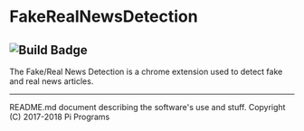 # FakeRealNewsDetection

![Build Badge][null]
-----
The Fake/Real News Detection is a chrome extension used to detect fake and real news articles.

-----
README.md document describing the software's use and stuff.
Copyright (C) 2017-2018 Pi Programs

[null]: https://null.null/
[badge1]: https://img.shields.io/teamcity/http/teamcity.jetbrains.com/s/bt345.svg
